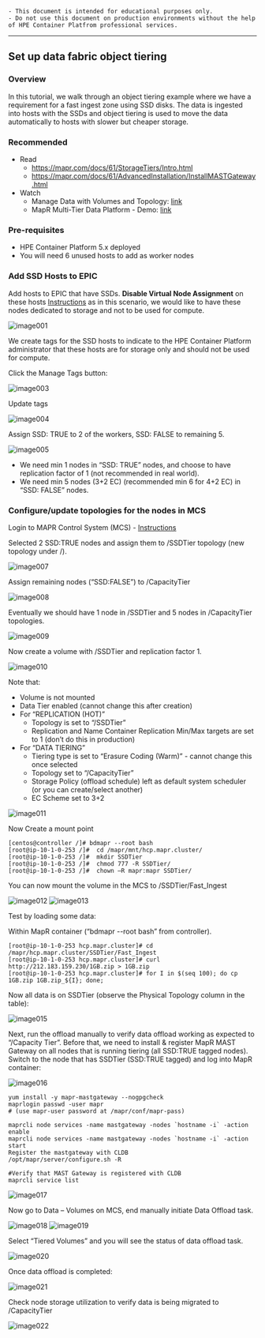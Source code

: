 ```git
- This document is intended for educational purposes only.
- Do not use this document on production environments without the help of HPE Container Platfrom professional services.
```
----

## Set up data fabric object tiering

### Overview

In this tutorial, we walk through an object tiering example where we have a requirement for a fast ingest zone using SSD disks.  The data is ingested into hosts with the SSDs and object tiering is used to move the data automatically to hosts with slower but cheaper storage.

### Recommended 

- Read
  - https://mapr.com/docs/61/StorageTiers/Intro.html
  - https://mapr.com/docs/61/AdvancedInstallation/InstallMASTGateway.html
- Watch
  - Manage Data with Volumes and Topology: [link](https://www.youtube.com/watch?v=CwkkojVYruw)
  - MapR Multi-Tier Data Platform - Demo: [link](https://www.youtube.com/watch?v=x0Fpd1jcdsU)


### Pre-requisites

 - HPE Container Platform 5.x deployed
 - You will need 6 unused hosts to add as worker nodes

### Add SSD Hosts to EPIC

Add hosts to EPIC that have SSDs.  **Disable Virtual Node Assignment** on these hosts [Instructions](http://docs.bluedata.com/50_enabling-disabling-a-worker) as in this scenario, we would like to have these nodes dedicated to storage and not to be used for compute.

![image001](./README-DATA-TIERING/image001.png)

We create tags for the SSD hosts to indicate to the HPE Container Platform administrator that these hosts are for storage only and should not be used for compute. 

Click the Manage Tags button:
 
![image003](./README-DATA-TIERING/image003.png)

Update tags

![image004](./README-DATA-TIERING/image004.png)
 
Assign SSD: TRUE to 2 of the workers, SSD: FALSE to remaining 5.

![image005](./README-DATA-TIERING/image005.png)
 
 - We need min 1 nodes in “SSD: TRUE” nodes, and choose to have replication factor of 1 (not recommended in real world).
 - We need min 5 nodes (3+2 EC) (recommended min 6 for 4+2 EC) in “SSD: FALSE” nodes. 

### Configure/update topologies for the nodes in MCS

Login to MAPR Control System (MCS) - [Instructions](./README-LOGIN-MAPR-CONTROL-SYSTEM.md)

Selected 2 SSD:TRUE nodes and assign them to /SSDTier topology (new topology under /).

![image007](./README-DATA-TIERING/image007.png)

Assign remaining nodes (“SSD:FALSE”) to /CapacityTier

![image008](./README-DATA-TIERING/image008.png)

Eventually we should have 1 node in /SSDTier and 5 nodes in /CapacityTier topologies.

![image009](./README-DATA-TIERING/image009.png)

Now create a volume with /SSDTier and replication factor 1.

![image010](./README-DATA-TIERING/image010.png)

Note that:
 -	Volume is not mounted
 -	Data Tier enabled (cannot change this after creation)
 -	For “REPLICATION (HOT)”
    -	Topology is set to “/SSDTier” 
    -	Replication and Name Container Replication Min/Max targets are set to 1 (don’t do this in production)
 -	For “DATA TIERING”
    -	Tiering type is set to “Erasure Coding (Warm)” - cannot change this once selected
    -	Topology set to “/CapacityTier”
    - Storage Policy (offload schedule) left as default system scheduler (or you can create/select another)
    - EC Scheme set to 3+2
 
![image011](./README-DATA-TIERING/image011.png)

Now Create a mount point 
 
```
[centos@controller /]# bdmapr --root bash
[root@ip-10-1-0-253 /]#  cd /mapr/mnt/hcp.mapr.cluster/ 
[root@ip-10-1-0-253 /]#  mkdir SSDTier 
[root@ip-10-1-0-253 /]#  chmod 777 -R SSDTier/ 
[root@ip-10-1-0-253 /]#  chown –R mapr:mapr SSDTier/ 
```
 
You can now mount the volume in the MCS to /SSDTier/Fast_Ingest 
 
![image012](./README-DATA-TIERING/image012.png)
![image013](./README-DATA-TIERING/image013.png)
 
Test by loading some data: 

Within MapR container (“bdmapr --root bash” from controller).

```
[root@ip-10-1-0-253 hcp.mapr.cluster]# cd /mapr/hcp.mapr.cluster/SSDTier/Fast_Ingest
[root@ip-10-1-0-253 hcp.mapr.cluster]# curl http://212.183.159.230/1GB.zip > 1GB.zip 
[root@ip-10-1-0-253 hcp.mapr.cluster]# for I in $(seq 100); do cp 1GB.zip 1GB.zip_${I}; done; 
``` 

Now all data is on SSDTier (observe the Physical Topology column in the table):

![image015](./README-DATA-TIERING/image015.png)


Next, run the offload manually to verify data offload working as expected to “/Capacity Tier”.
Before that, we need to install & register MapR MAST Gateway on all nodes that is running tiering (all SSD:TRUE tagged nodes).
Switch to the node that has SSDTier (SSD:TRUE tagged) and log into MapR container:
 
![image016](./README-DATA-TIERING/image016.png)

```
yum install -y mapr-mastgateway --nogpgcheck
maprlogin passwd -user mapr
# (use mapr-user password at /mapr/conf/mapr-pass)

maprcli node services -name mastgateway -nodes `hostname -i` -action enable
maprcli node services -name mastgateway -nodes `hostname -i` -action start
Register the mastgateway with CLDB
/opt/mapr/server/configure.sh -R

#Verify that MAST Gateway is registered with CLDB
maprcli service list
```

![image017](./README-DATA-TIERING/image017.png)

Now go to Data – Volumes on MCS, end manually initiate Data Offload task.
 
![image018](./README-DATA-TIERING/image018.png)
![image019](./README-DATA-TIERING/image019.png)

Select “Tiered Volumes” and you will see the status of data offload task.

![image020](./README-DATA-TIERING/image020.png)

Once data offload is completed:
 
![image021](./README-DATA-TIERING/image021.png)

Check node storage utilization to verify data is being migrated to /CapacityTier
 
![image022](./README-DATA-TIERING/image022.png)
